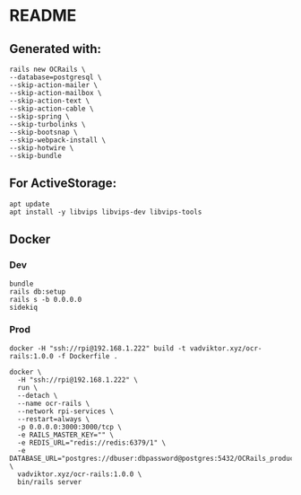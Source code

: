 # README

## Generated with:

```
rails new OCRails \
--database=postgresql \
--skip-action-mailer \
--skip-action-mailbox \
--skip-action-text \
--skip-action-cable \
--skip-spring \
--skip-turbolinks \
--skip-bootsnap \
--skip-webpack-install \
--skip-hotwire \
--skip-bundle
```

## For ActiveStorage:

```shell
apt update
apt install -y libvips libvips-dev libvips-tools
```

## Docker

### Dev

```shell
bundle
rails db:setup
rails s -b 0.0.0.0
sidekiq
```

### Prod

```shell
docker -H "ssh://rpi@192.168.1.222" build -t vadviktor.xyz/ocr-rails:1.0.0 -f Dockerfile .
```

```shell
docker \
  -H "ssh://rpi@192.168.1.222" \
  run \
  --detach \
  --name ocr-rails \
  --network rpi-services \
  --restart=always \
  -p 0.0.0.0:3000:3000/tcp \
  -e RAILS_MASTER_KEY="" \
  -e REDIS_URL="redis://redis:6379/1" \
  -e DATABASE_URL="postgres://dbuser:dbpassword@postgres:5432/OCRails_production" \
  vadviktor.xyz/ocr-rails:1.0.0 \
  bin/rails server
```
